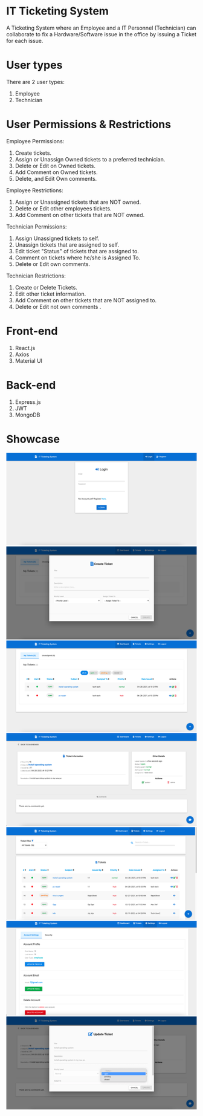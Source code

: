 # IT Ticketing System
A Ticketing System where an Employee and a IT Personnel (Technician) can collaborate to fix a Hardware/Software issue in the office by issuing a Ticket for each issue.

# User types
There are 2 user types:

1. Employee
2. Technician

# User Permissions & Restrictions
Employee Permissions:

1. Create tickets.
2. Assign or Unassign Owned tickets to a preferred technician.
3. Delete or Edit on Owned tickets.
4. Add Comment on Owned tickets.
5. Delete, and Edit Own comments.

Employee Restrictions:

1. Assign or Unassigned tickets that are NOT owned.
2. Delete or Edit other employees tickets.
3. Add Comment on other tickets that are NOT owned.

Technician Permissions:

1. Assign Unassigned tickets to self.
2. Unassign tickets that are assigned to self.
3. Edit ticket "Status" of tickets that are assigned to.
4. Comment on tickets where he/she is Assigned To.
5. Delete or Edit own comments.

Technician Restrictions:

1. Create or Delete Tickets.
2. Edit other ticket information.
3. Add Comment on other tickets that are NOT assigned to.
4. Delete or Edit not own comments .

# Front-end
1. React.js
2. Axios
3. Material UI

# Back-end
1. Express.js
2. JWT
3. MongoDB

# Showcase 

![Alt text](/images/1.png?raw=true "Title")
![Alt text](/images/2.png?raw=true "Title")
![Alt text](/images/3.png?raw=true "Title")
![Alt text](/images/4.png?raw=true "Title")
![Alt text](/images/5.png?raw=true "Title")
![Alt text](/images/6.png?raw=true "Title")
![Alt text](/images/7.png?raw=true "Title")
